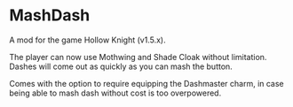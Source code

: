 # MashDash

A mod for the game Hollow Knight (v1.5.x).

The player can now use Mothwing and Shade Cloak without limitation. Dashes will come out as quickly as you can mash the button.

Comes with the option to require equipping the Dashmaster charm, in case being able to mash dash without cost is too overpowered.

